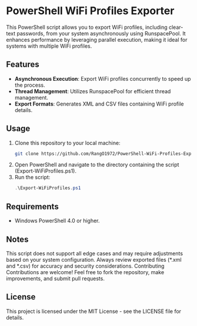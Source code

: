 # PowerShell WiFi Profiles Exporter

This PowerShell script allows you to export WiFi profiles, including clear-text passwords, from your system asynchronously using RunspacePool. It enhances performance by leveraging parallel execution, making it ideal for systems with multiple WiFi profiles.

## Features

- **Asynchronous Execution**: Export WiFi profiles concurrently to speed up the process.
- **Thread Management**: Utilizes RunspacePool for efficient thread management.
- **Export Formats**: Generates XML and CSV files containing WiFi profile details.

## Usage

1. Clone this repository to your local machine:
   ```bash
   git clone https://github.com/RangO1972/PowerShell-WiFi-Profiles-Exporter.git
   ```
2. Open PowerShell and navigate to the directory containing the script (Export-WiFiProfiles.ps1).
3. Run the script:
   ```powershell
   .\Export-WiFiProfiles.ps1
   ```

## Requirements
* Windows PowerShell 4.0 or higher.
  
## Notes
This script does not support all edge cases and may require adjustments based on your system configuration.
Always review exported files (*.xml and *.csv) for accuracy and security considerations.
Contributing
Contributions are welcome! Feel free to fork the repository, make improvements, and submit pull requests.

## License
This project is licensed under the MIT License - see the LICENSE file for details.
